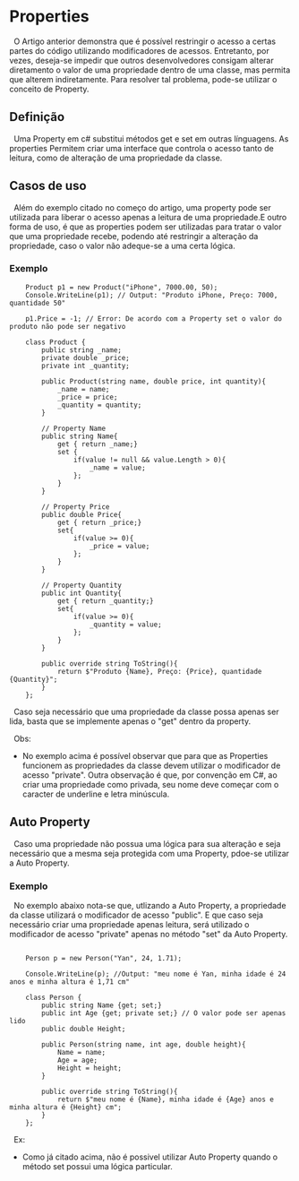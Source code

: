 # Properties

&nbsp; O Artigo anterior demonstra que é possível restringir o acesso a certas partes do código utilizando modificadores de acessos. Entretanto, por vezes, deseja-se impedir que outros desenvolvedores consigam alterar diretamento o valor de uma propriedade dentro de uma classe, mas permita que alterem indiretamente. Para resolver tal problema, pode-se utilizar o conceito de Property.<br>

## Definição 

&nbsp; Uma Property em c# substitui métodos get e set em outras línguagens. As properties Permitem criar uma interface que controla o acesso tanto de leitura, como de alteração de uma propriedade da classe.

## Casos de uso

&nbsp; Além do exemplo citado no começo do artigo, uma property pode ser utilizada para liberar o acesso apenas a leitura de uma propriedade.E outro forma de uso, é que as properties podem ser utilizadas para tratar o valor que uma propriedade recebe, podendo até restringir a alteração da propriedade, caso o valor não adeque-se a uma certa lógica.

### Exemplo


```
    Product p1 = new Product("iPhone", 7000.00, 50);
    Console.WriteLine(p1); // Output: "Produto iPhone, Preço: 7000, quantidade 50"

    p1.Price = -1; // Error: De acordo com a Property set o valor do produto não pode ser negativo

    class Product {
        public string _name;
        private double _price;
        private int _quantity;

        public Product(string name, double price, int quantity){
            _name = name;
            _price = price;
            _quantity = quantity;
        }

        // Property Name
        public string Name{
            get { return _name;}
            set {
                if(value != null && value.Length > 0){
                    _name = value;
                };
            }
        }

        // Property Price
        public double Price{
            get { return _price;}
            set{
                if(value >= 0){
                    _price = value;
                };
            }
        }

        // Property Quantity
        public int Quantity{
            get { return _quantity;}
            set{
                if(value >= 0){
                    _quantity = value;
                };
            }
        }

        public override string ToString(){
            return $"Produto {Name}, Preço: {Price}, quantidade {Quantity}";
        }
    };
```

&nbsp; Caso seja necessário que uma propriedade da classe possa apenas ser lida, basta que se implemente apenas o "get" dentro da property.

&nbsp; Obs:

- No exemplo acima é possível observar que para que as Properties funcionem as propriedades da classe devem utilizar o modificador de acesso "private". Outra observação é que, por convenção em C#, ao criar uma propriedade como privada, seu nome deve começar com o caracter de underline e letra minúscula.

## Auto Property

&nbsp; Caso uma propriedade não possua uma lógica para sua alteração e seja necessário que a mesma seja protegida com uma Property, pdoe-se utilizar a Auto Property.

### Exemplo

&nbsp; No exemplo abaixo nota-se que, utlizando a Auto Property, a propriedade da classe utilizará o modificador de acesso "public". E que caso seja necessário criar uma propriedade apenas leitura, será utilizado o modificador de acesso "private" apenas no método "set" da Auto Property.

```

    Person p = new Person("Yan", 24, 1.71);

    Console.WriteLine(p); //Output: "meu nome é Yan, minha idade é 24 anos e minha altura é 1,71 cm"

    class Person {
        public string Name {get; set;}
        public int Age {get; private set;} // O valor pode ser apenas lido
        public double Height;
        
        public Person(string name, int age, double height){
            Name = name;
            Age = age;
            Height = height;
        }

        public override string ToString(){
            return $"meu nome é {Name}, minha idade é {Age} anos e minha altura é {Height} cm";
        }
    };

```

&nbsp; Ex:

- Como já citado acima, não é possivel utilizar Auto Property quando o método set possui uma lógica particular.
